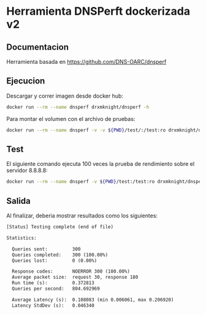 # Herramienta DNSPerft dockerizada v2

## Documentacion

Herramienta basada en https://github.com/DNS-OARC/dnsperf

## Ejecucion

Descargar y correr imagen desde docker hub:
```bash
docker run --rm --name dnsperf drxmknight/dnsperf -h
```

Para montar el volumen con el archivo de pruebas:
```bash
docker run --rm --name dnsperf -v -v ${PWD}/test/:/test:ro drxmknight/dnsperf -h
```

## Test

El siguiente comando ejecuta 100 veces la prueba de rendimiento sobre el servidor 8.8.8.8:
```bash
docker run --rm --name dnsperf -v ${PWD}/test:/test:ro drxmknight/dnsperf -s 8.8.8.8 -d /test/google.test -v -n 100
```

## Salida
Al finalizar, deberia mostrar resultados como los siguientes:
```txt
[Status] Testing complete (end of file)

Statistics:

  Queries sent:         300
  Queries completed:    300 (100.00%)
  Queries lost:         0 (0.00%)

  Response codes:       NOERROR 300 (100.00%)
  Average packet size:  request 30, response 180
  Run time (s):         0.372813
  Queries per second:   804.692969

  Average Latency (s):  0.108083 (min 0.006061, max 0.206920)
  Latency StdDev (s):   0.046340
```
